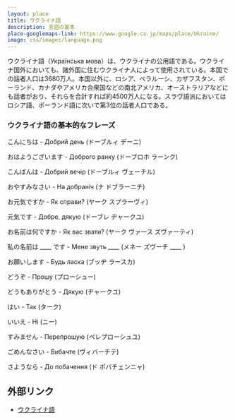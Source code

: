 ```yaml
---
layout: place
title: ウクライナ語
description: 言語の基本
place-googlemaps-link: https://www.google.co.jp/maps/place/Ukraine/
image: css/images/language.png
---
```

<div class="header-wrapper">
ウクライナ語（Українська мова）は、ウクライナの公用語である。ウクライナ国外においても、諸外国に住むウクライナ人によって使用されている。本国での話者人口は3680万人。本国以外に、ロシア、ベラルーシ、カザフスタン、ポーランド、カナダやアメリカ合衆国などの南北アメリカ、オーストラリアなどにも話者がおり、それらを合計すれば約4500万人になる。スラヴ語派においてはロシア語、ポーランド語に次いで第3位の話者人口である。
</div>

### ウクライナ語の基本的なフレーズ
こんにちは - Добрий день (ドーブルィ デーニ)

おはようございます - Доброго ранку (ドーブロホ ラーンク) 

こんばんは - Добрий вечір (ドーブルィ ヴェーチル) 

おやすみなさい - На добраніч (ナ ドブラーニチ) 

お元気ですか - Як справи? (ヤーク スプラーヴィ) 

元気です - Добре, дякую (ドーブレ ヂャークユ) 

お名前は何ですか - Як вас звати? (ヤーク ヴァース ズヴァーティ) 

私の名前は ____ です - Мене звуть ____ (メネー ズヴーチ ____ ) 

お願いします - Будь ласка (ブッヂ ラースカ) 

どうぞ - Прошу (プローシュー) 

どうもありがとう - Дякую (ヂャークユ) 

はい - Так (ターク)

いいえ - Ні (ニー)

すみません - Перепрошую (ペレプローシュユ)   

ごめんなさい - Вибачте (ヴィバーチテ)

さようなら - До побачення (ド ポバチェンニャ)  

## 外部リンク

* <a href="http://ja.wikipedia.org/wiki/%E3%82%A6%E3%82%AF%E3%83%A9%E3%82%A4%E3%83%8A%E8%AA%9E">ウクライナ語</a>
